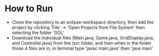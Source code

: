 # How to Run
- Clone the repository to an eclipse-workspace directory, then add the project by clicking 'File' -> 'Open Projects from File System' then selecting the folder 'GOL'
- Download the individual files (Main.java, Game.java, GridDisplay.java, and Controller.java) from the /src folder, and then when in the folder those 4 files are in, in terminal type 'javac main.java' then 'java main'